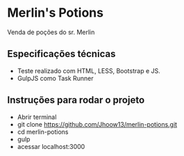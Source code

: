 # Merlin's Potions

Venda de poções do sr. Merlin

## Especificações técnicas
- Teste realizado com HTML, LESS, Bootstrap e JS.
- GulpJS como Task Runner

## Instruções para rodar o projeto

- Abrir terminal
- git clone https://github.com/Jhoow13/merlin-potions.git
- cd merlin-potions
- gulp
- acessar localhost:3000
